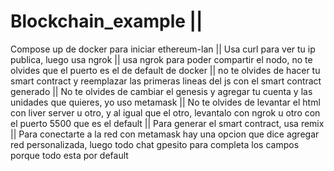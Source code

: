 # Blockchain_example ||
Compose up de docker para iniciar ethereum-lan ||
Usa curl para ver tu ip publica, luego usa ngrok ||
usa ngrok para poder compartir el nodo, no te olvides que el puerto es el de default de docker ||
no te olvides de hacer tu smart contract y reemplazar las primeras lineas del js con el smart contract generado ||
No te olvides de cambiar el genesis y agregar tu cuenta y las unidades que quieres, yo uso metamask ||
No te olvides de levantar el html con liver server u otro, y al igual que el otro, levantalo con ngrok u otro con el puerto 5500 que es el default || Para generar el smart contract, usa remix || Para conectarte a la red con metamask hay una opcion que dice agregar red personalizada, luego todo chat gpesito para completa los campos porque todo esta por default
